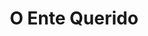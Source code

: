 ---
ref: sol-030-0001
title: ["O Ente Querido"]
author_name: ["Querubim Lapa, João Abel Manta"]
publisher: ["Ulisseia"]
year: "y1955"
origin: ["Portugal"]
formats: ["book, book-cover, illustration"]
disciplines: ["graphic-design"]
tags:
layout: artifact
status: ["scan"]
published: false
int_published: false
image_count:
date_added: 2023-06-16
batch:
---